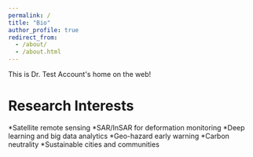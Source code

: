 ```yaml
---
permalink: /
title: "Bio"
author_profile: true
redirect_from: 
  - /about/
  - /about.html
---
```


This is Dr. Test Account's home on the web!




Research Interests
======
*Satellite remote sensing
*SAR/InSAR for deformation monitoring
*Deep learning and big data analytics
*Geo-hazard early warning
*Carbon neutrality
*Sustainable cities and communities

